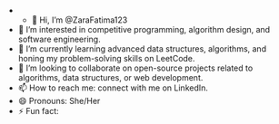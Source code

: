 - - 👋 Hi, I’m @ZaraFatima123
- 👀 I’m interested in competitive programming, algorithm design, and software engineering.
- 🌱 I’m currently learning advanced data structures, algorithms, and honing my problem-solving skills on LeetCode.
- 💞️ I’m looking to collaborate on open-source projects related to algorithms, data structures, or web development.
- 📫 How to reach me: connect with me on LinkedIn.
- 😄 Pronouns: She/Her
- ⚡ Fun fact:

<!---
ZaraFatima123/ZaraFatima123 is a ✨ special ✨ repository because its `README.md` (this file) appears on your GitHub profile.
You can click the Preview link to take a look at your changes.
--->

